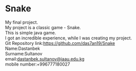 # Snake<br>
My final project.<br>
My project is a classic game - Snake.<br>
This is simple java game.<br>
I got an incredible experience, while I was creating my project.<br>
Git Repository link:https://github.com/das7an19/Snake<br>
Name:Dastanbek<br>
Surname:Sultanov<br>
email:dastanbek.sultanov@iaau.edu.kg<br>
mobile number:+996777180027<br>
